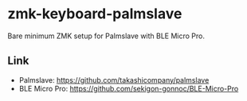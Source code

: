 # zmk-keyboard-palmslave
Bare minimum ZMK setup for Palmslave with BLE Micro Pro.

## Link
- Palmslave: https://github.com/takashicompany/palmslave
- BLE Micro Pro: https://github.com/sekigon-gonnoc/BLE-Micro-Pro

